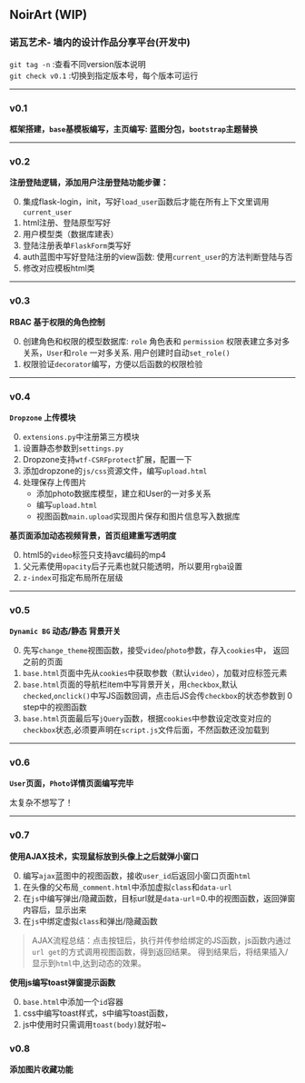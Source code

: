 ## NoirArt (WIP)
### 诺瓦艺术- 墙内的设计作品分享平台(开发中)      

`git tag -n` :查看不同version版本说明      
`git check v0.1` :切换到指定版本号，每个版本可运行

------

### **v0.1**
**框架搭建，`base`基模板编写，主页编写: 蓝图分包，`bootstrap`主题替换**

-------

### **v0.2**
**注册登陆逻辑，添加用户注册登陆功能步骤：**

0. 集成flask-login，init，写好`load_user`函数后才能在所有上下文里调用`current_user`
1. html注册、登陆原型写好 
2. 用户模型类（数据库建表） 
3. 登陆注册表单`FlaskForm`类写好 
4. auth蓝图中写好登陆注册的view函数: 使用`current_user`的方法判断登陆与否
5. 修改对应模板html类     

------

### **v0.3**
**RBAC 基于权限的角色控制**

0. 创建角色和权限的模型数据库: `role` 角色表和 `permission` 权限表建立多对多关系，`User`和`role` 一对多关系. 用户创建时自动`set_role()`
1. 权限验证`decorator`编写，方便以后函数的权限检验

-----

### **v0.4**
**`Dropzone` 上传模块**

0. `extensions.py`中注册第三方模块
1. 设置静态参数到`settings.py`
2. Dropzone支持`wtf-CSRFprotect`扩展，配置一下
3. 添加dropzone的`js/css`资源文件，编写`upload.html`
4. 处理保存上传图片
    - 添加photo数据库模型，建立和User的一对多关系
    - 编写`upload.html`
    - 视图函数`main.upload`实现图片保存和图片信息写入数据库


**基页面添加动态视频背景，首页组建重写透明度**

0. html5的`video`标签只支持avc编码的mp4
1. 父元素使用`opacity`后子元素也就只能透明，所以要用`rgba`设置
2. `z-index`可指定布局所在层级

------

### **v0.5**
**`Dynamic BG` 动态/静态 背景开关**

0. 先写`change_theme`视图函数，接受`video`/`photo`参数，存入`cookies`中， 返回之前的页面
1. `base.html`页面中先从`cookies`中获取参数（默认`video`），加载对应标签元素
2. `base.html`页面的导航栏item中写背景开关，用`checkbox`,默认`checked`,`onclick()`中写JS函数回调，点击后JS会传`checkbox`的状态参数到 0 step中的视图函数
3. `base.html`页面最后写`jQuery`函数，根据`cookies`中参数设定改变对应的`checkbox`状态,必须要声明在`script.js`文件后面，不然函数还没加载到

------

### **v0.6**
**`User`页面，`Photo`详情页面编写完毕**

太复杂不想写了！

-----

### **v0.7**
**使用AJAX技术，实现鼠标放到头像上之后就弹小窗口**

0. 编写`ajax`蓝图中的视图函数，接收`user_id`后返回小窗口页面`html`
1. 在头像的父布局`_comment.html`中添加虚拟`class`和`data-url`
2. 在`js`中编写弹出/隐藏函数，目标url就是`data-url`=0.中的视图函数，返回弹窗内容后，显示出来
3. 在`js`中绑定虚拟`class`和弹出/隐藏函数

> AJAX流程总结：点击按钮后，执行并传参给绑定的JS函数，js函数内通过`url get`的方式调用视图函数，得到返回结果。
得到结果后，将结果插入/显示到`html`中,达到动态的效果。

**使用js编写toast弹窗提示函数**

0. `base.html`中添加一个`id`容器
1. css中编写toast样式，s中编写toast函数，
2. js中使用时只需调用`toast(body)`就好啦~

### **v0.8**     
**添加图片收藏功能**




